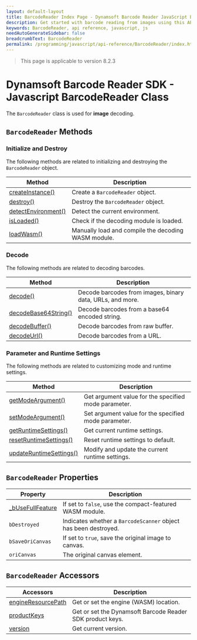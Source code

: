 ```yaml
---
layout: default-layout
title: BarcodeReader Index Page - Dynamsoft Barcode Reader JavaScript Edition API
description: Get started with barcode reading from images using this API reference guide containing an index for essential barcode reading functionality in Javascript.
keywords: BarcodeReader, api reference, javascript, js
needAutoGenerateSidebar: false
breadcrumbText: BarcodeReader
permalink: /programming/javascript/api-reference/BarcodeReader/index.html
---
```

<!--NOTE, This page is used until version 8.2.3-->

> This page is applicable to version 8.2.3

# Dynamsoft Barcode Reader SDK - Javascript BarcodeReader Class

The `BarcodeReader` class is used for **image** decoding.

## `BarcodeReader` Methods

### Initialize and Destroy

The following methods are related to initializing and destroying the `BarcodeReader` object.

| Method               | Description |
|----------------------|-------------|
| [createInstance()](methods/initialize-and-destroy.md#createinstance) | Create a  `BarcodeReader` object. |
| [destroy()](methods/initialize-and-destroy.md#destroy) | Destroy the `BarcodeReader` object. |
| [detectEnvironment()](methods/initialize-and-destroy.md#detectenvironment) | Detect the current environment. |
| [isLoaded()](methods/initialize-and-destroy.md#isloaded) | Check if the decoding module is loaded. |
| [loadWasm()](methods/initialize-and-destroy.md#loadwasm) | Manually load and compile the decoding WASM module. |

### Decode

The following methods are related to decoding barcodes.

| Method               | Description |
|----------------------|-------------|
| [decode()](methods/decode.md#decode) | Decode barcodes from images, binary data, URLs, and more. |
| [decodeBase64String()](methods/decode.md#decodebase64string) | Decode barcodes from a base64 encoded string. |
| [decodeBuffer()](methods/decode.md#decodebuffer) | Decode barcodes from raw buffer. |
| [decodeUrl()](methods/decode.md#decodeurl) | Decode barcodes from a URL. |

### Parameter and Runtime Settings

The following methods are related to customizing mode and runtime settings.

| Method               | Description |
|----------------------|-------------|
| [getModeArgument()](methods/parameter-and-runtime-settings.md#getmodeargument) | Get argument value for the specified mode parameter. |
| [setModeArgument()](methods/parameter-and-runtime-settings.md#setmodeargument) | Set argument value for the specified mode parameter. |
| [getRuntimeSettings()](methods/parameter-and-runtime-settings.md#getruntimesettings) | Get current runtime settings. |
| [resetRuntimeSettings()](methods/parameter-and-runtime-settings.md#resetruntimesettings) | Reset runtime settings to default. |
| [updateRuntimeSettings()](methods/parameter-and-runtime-settings.md#updateruntimesettings) | Modify and update the current runtime settings. |

## `BarcodeReader` Properties

| Property             | Description |
|----------------------|-------------|
| [_bUseFullFeature](properties.md#_busefullfeature) | If set to `false`, use the compact-featured WASM module. |
| `bDestroyed` | Indicates whether a `BarcodeScanner` object has been destroyed. | 
| `bSaveOriCanvas` | If set to `true`, save the original image to canvas. | 
| `oriCanvas` | The original canvas element. | 


## `BarcodeReader` Accessors

| Accessors            | Description |
|----------------------|-------------|
| [engineResourcePath](accessors.md#engineresourcepath) | Get or set the engine (WASM) location. | 
| [productKeys](accessors.md#productkeys) | Get or set the Dynamsoft Barcode Reader SDK product keys. | 
| [version](accessors.md#version) | Get current version. | 


